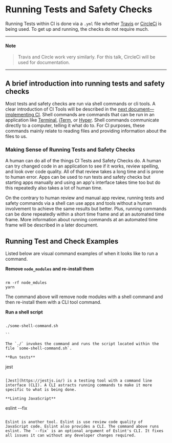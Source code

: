 # Running Tests and Safety Checks

Running Tests within CI is done via a `.yml` file whether [Travis](https://travis-ci.org/) or [CircleCi](https://circleci.com/) is being used. To get up and running, the checks do not require much.

----

#### Note

> Travis and Circle work very similarly. For this talk, CircleCi will be used for documentation.

----

## A brief introduction into running tests and safety checks

Most tests and safety checks are run via shell commands or cli tools. A clear introduction of CI Tools will be described in the [next document—implementing CI](). Shell commands are commands that can be run in an application like [Terminal](https://en.wikipedia.org/wiki/Terminal_(macOS)), [iTerm](https://www.iterm2.com/), or [Hyper](https://hyper.is/). Shell commands communicate directly to a computer, telling it what do to. For CI purposes, these commands mainly relate to reading files and providing information about the files to us.

### Making Sense of Running Tests and Safety Checks

A human can do all of the things CI Tests and Safety Checks do. A human can try changed code in an application to see if it works, review spelling, and look over code quality. All of that review takes a long time and is prone to human error. Apps can be used to run tests and safety checks but starting apps manually and using an app's interface takes time too but do this repeatedly also takes a lot of human time.

On the contrary to human review and manual app review, running tests and safety commands via a shell can use apps and tools without a human involvement to achieve the same results but better. Plus, running commands can be done repeatedly within a short time frame and at an automated time frame. More information about running commands at an automated time frame will be described in a later document.

## Running Test and Check Examples

Listed below are visual command examples of when it looks like to run a command.

**Remove `node_modules` and re-install them**

```

rm -rf node_mdules
yarn

```

The command above will remove node modules with a shell command and then re-install them with a CLI tool command.

**Run a shell script**

```

./some-shell-command.sh

``

The `./` invokes the command and runs the script located within the file `some-shell-command.sh`.

**Run tests**

```

jest

```

[Jest](https://jestjs.io/) is a testing tool with a command line interface (CLI). A CLI astracts running commands to make it more specific to what is being done.

**Linting JavaScript**

```

eslint --fix

```

Eslint is another tool. Eslint is use review code quality of JavaScript code. Eslint also provides a CLI. The command above runs eslint. The `--fix` is an optional argument of Eslint's CLI. It fixes all issues it can without any developer changes required.

